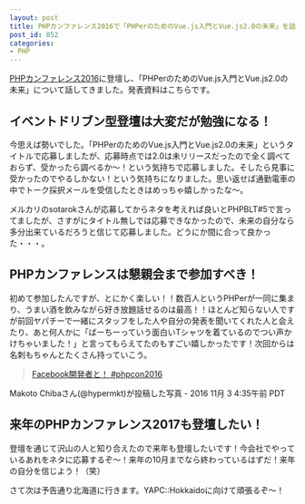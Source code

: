 ```yaml
---
layout: post
title: PHPカンファレンス2016で「PHPerのためのVue.js入門とVue.js2.0の未来」を話してきました
post_id: 852
categories: 
- PHP
---
```


[PHPカンファレンス2016](http://phpcon.php.gr.jp/2016/)に登壇し、「PHPerのためのVue.js入門とVue.js2.0の未来」について話してきました。発表資料はこちらです。




## イベントドリブン型登壇は大変だが勉強になる！


今思えば勢いでした。「PHPerのためのVue.js入門とVue.js2.0の未来」というタイトルで応募しましたが、応募時点では2.0は未リリースだったので全く調べておらず、受かったら調べるか〜！という気持ちで応募しました。そしたら見事に受かったのでやるしかない！という気持ちになりました。思い返せば通勤電車の中でトーク採択メールを受信したときはめっちゃ嬉しかったな〜。

メルカリのsotarokさんが応募してからネタを考えれば良いとPHPBLT#5で言ってましたが、さすがにタイトル無しでは応募できなかったので、未来の自分なら多分出来ているだろうと信じて応募しました。どうにか間に合って良かった・・・。


## PHPカンファレンスは懇親会まで参加すべき！


初めて参加したんですが、とにかく楽しい！！数百人というPHPerが一同に集まり、うまい酒を飲みながら好き放題話せるのは最高！！ほとんど知らない人ですが前回ヤパチーで一緒にスタッフをした人や自分の発表を聞いてくれた人と会えたり、あと何人かに「ばーちーっていう面白いTシャツを着ているのでつい声かけちゃいました！」と言ってもらえてたのもすごい嬉しかったです！次回からは名刺もちゃんとたくさん持っていこう。


>[Facebook開発者と！ #phpcon2016](https://www.instagram.com/p/BMWLWE7BcHG/)

Makoto Chibaさん(@hypermkt)が投稿した写真 - 
2016 11月 3 4:35午前 PDT






## 来年のPHPカンファレンス2017も登壇したい！


登壇を通じて沢山の人と知り合えたので来年も登壇したいです！今会社でやっているあれをネタに応募するぞ〜！来年の10月までなら終わっているはずだ！来年の自分を信じよう！（笑）

さて次は予告通り北海道に行きます。YAPC::Hokkaidoに向けて頑張るぞ〜！